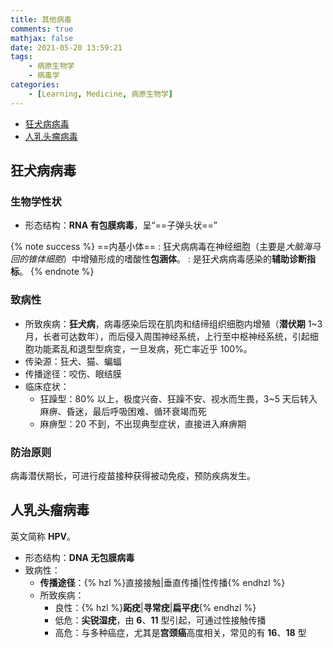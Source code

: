 ```yaml
---
title: 其他病毒
comments: true
mathjax: false
date: 2021-05-20 13:59:21
tags:
    - 病原生物学
    - 病毒学
categories:
    - [Learning, Medicine, 病原生物学]
---
```


- [狂犬病病毒](#狂犬病病毒)
- [人乳头瘤病毒](#人乳头瘤病毒)

<!-- more -->

## 狂犬病病毒

### 生物学性状

- 形态结构：**RNA 有包膜病毒**，呈“==子弹头状==”

{% note success %}
==内基小体==
: 狂犬病病毒在神经细胞（主要是*大脑海马回的锥体细胞*）中增殖形成的嗜酸性**包涵体**。
: 是狂犬病病毒感染的**辅助诊断指标**。
{% endnote %}

### 致病性

- 所致疾病：**狂犬病**，病毒感染后现在肌肉和结缔组织细胞内增殖（**潜伏期** 1\~3 月，长者可达数年），而后侵入周围神经系统，上行至中枢神经系统，引起细胞功能紊乱和退型型病变，一旦发病，死亡率近乎 100%。
- 传染源：狂犬、猫、蝙蝠
- 传播途径：咬伤、眼结膜
- 临床症状：
    - 狂躁型：80% 以上，极度兴奋、狂躁不安、视水而生畏，3\~5 天后转入麻痹、昏迷，最后呼吸困难、循环衰竭而死
    - 麻痹型：20 不到，不出现典型症状，直接进入麻痹期

### 防治原则

病毒潜伏期长，可进行疫苗接种获得被动免疫，预防疾病发生。

## 人乳头瘤病毒

英文简称 **HPV**。

- 形态结构：**DNA 无包膜病毒**
- 致病性：
    - **传播途径**：{% hzl %}直接接触|垂直传播|性传播{% endhzl %}
    - 所致疾病：
        - 良性：{% hzl %}**跖疣**|**寻常疣**|**扁平疣**{% endhzl %}
        - 低危：**尖锐湿疣**，由 **6**、**11** 型引起，可通过性接触传播
        - 高危：与多种癌症，尤其是**宫颈癌**高度相关，常见的有 **16**、**18** 型
